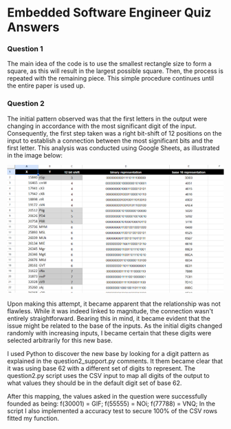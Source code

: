 # Embedded Software Engineer Quiz Answers

### Question 1

The main idea of the code is to use the smallest rectangle size to form a square, as this will result in the largest possible square. Then, the process is repeated with the remaining piece. This simple procedure continues until the entire paper is used up.

### Question 2

The initial pattern observed was that the first letters in the output were changing in accordance with the most significant digit of the input. Consequently, the first step taken was a right bit-shift of 12 positions on the input to establish a connection between the most significant bits and the first letter. This analysis was conducted using Google Sheets, as illustrated in the image below:

![alt text](https://github.com/pedroneto1209/quiz-answers/blob/main/sheet_print.png)

Upon making this attempt, it became apparent that the relationship was not flawless. While it was indeed linked to magnitude, the connection wasn't entirely straightforward. Bearing this in mind, it became evident that the issue might be related to the base of the inputs. As the initial digits changed randomly with increasing inputs, I became certain that these digits were selected arbitrarily for this new base.

I used Python to discover the new base by looking for a digit pattern as explained in the question2_support.py comments. It them became clear that it was using base 62 with a different set of digits to represent. The question2.py script uses the CSV input to map all digits of the output to what values they should be in the default digit set of base 62. 

After this mapping, the values asked in the question were successfully founded as being: f(30001) = GIF; f(55555) = NOi; f(77788) = VNQ;
In the script I also implemented a accuracy test to secure 100% of the CSV rows fitted my function.